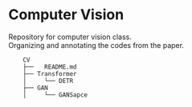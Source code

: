 # Computer Vision
Repository for computer vision class.<br>
Organizing and annotating the codes from the paper.

```
    CV
    ├──   README.md
    ├── Transformer
    │     └── DETR
    ├── GAN
    │     └── GANSapce
```
